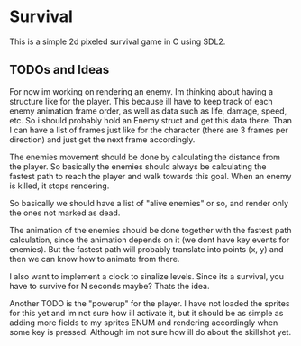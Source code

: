 # Survival  

This is a simple 2d pixeled survival game in C using SDL2.


## TODOs and Ideas

For now im working on rendering an enemy. Im thinking about having a structure like for the player. This because ill have to keep track of each enemy animation frame order, as well as data such as life, damage, speed, etc. So i should probably hold an Enemy struct and get this data there. Than I can have a list of frames just like for the character (there are 3 frames per direction) and just get the next frame accordingly.

The enemies movement should be done by calculating the distance from the player. So basically the enemies should always be calculating the fastest path to reach the player and walk towards this goal. When an enemy is killed, it stops rendering.

So basically we should have a list of "alive enemies" or so, and render only the ones not marked as dead.

The animation of the enemies should be done together with the fastest path calculation, since the animation depends on it (we dont have key events for enemies). But the fastest path will probably translate into points (x, y) and then we can know how to animate from there.

I also want to implement a clock to sinalize levels. Since its a survival, you have to survive for N seconds maybe? Thats the idea. 

Another TODO is the "powerup" for the player. I have not loaded the sprites for this yet and im not sure how ill activate it, but it should be as simple as adding more fields to my sprites ENUM and rendering accordingly when some key is pressed. Although im not sure how ill do about the skillshot yet. 
